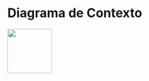 # Diagrama de Contexto
<img src="https://github.com/user-attachments/assets/b75c707d-4925-4bdf-9124-f77215327f2b" width="100">
